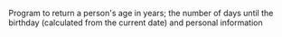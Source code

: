 Program to return a person's age in years; the number of days until the birthday (calculated from the current date) and personal information
